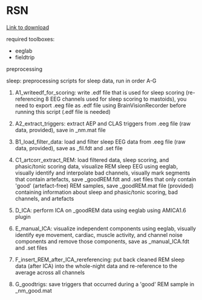 # RSN

[Link to download](https://github.com/valeriajaramillo/RSN/)

required toolboxes: 

- eeglab
- fieldtrip


preprocessing

sleep: preprocessing scripts for sleep data, run in order A-G

1. A1_writeedf_for_scoring: write .edf file that is used for sleep scoring (re-referencing 8 EEG channels used for sleep scoring to mastoids), you need to export .eeg file as .edf file using BrainVisionRecorder before running this script (.edf file is needed)

2. A2_extract_triggers: extract AEP and CLAS triggers from .eeg file (raw data, provided), save in _nm.mat file

3. B1_load_filter_data: load and filter sleep EEG data from .eeg file (raw data, provided), save as _fil.fdt and .set file

4. C1_artcorr_extract_REM: load filtered data, sleep scoring, and phasic/tonic scoring data, visualize REM sleep EEG using eeglab, visually identify and interpolate bad channels, visually mark segments that contain artefacts, save _goodREM.fdt and .set files that only contain 'good' (artefact-free) REM samples, save _goodREM.mat file (provided) containing information about sleep and phasic/tonic scoring, bad channels, and artefacts

5. D_ICA: perform ICA on _goodREM data using eeglab using AMICA1.6 plugin

6. E_manual_ICA: visualize independent components using eeglab, visually identify eye movement, cardiac, muscle activity, and channel noise components and remove those components, save as _manual_ICA.fdt and .set files

7. F_insert_REM_after_ICA_rereferencing: put back cleaned REM sleep data (after ICA) into the whole-night data and re-reference to the average across all channels

8. G_goodtrigs: save triggers that occurred during a 'good' REM sample in _nm_good.mat













